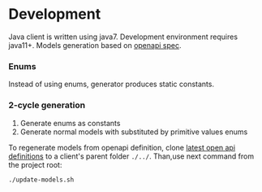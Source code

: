 # Development

Java client is written using java7. Development environment requires java11+.
Models generation based on [openapi spec](https://github.com/regulaforensics/FaceRecognition-web-openapi). 

### Enums
Instead of using enums, generator produces static constants. 

### 2-cycle generation
1. Generate enums as constants
2. Generate normal models with substituted by primitive values enums

To regenerate models from openapi definition, 
clone [latest open api definitions](https://github.com/regulaforensics/FaceRecognition-web-openapi) 
to a client's parent folder `./../`.
Than,use next command from the project root:
```bash
./update-models.sh
```
